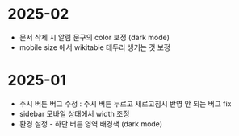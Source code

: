 # 2025-02
* 문서 삭제 시 알림 문구의 color 보정 (dark mode)
* mobile size 에서 wikitable 테두리 생기는 것 보정

# 2025-01
* 주시 버튼 버그 수정 : 주시 버튼 누르고 새로고침시 반영 안 되는 버그 fix
* sidebar 모바일 상태에서 width 조정
* 환경 설정 - 하단 버튼 영역 배경색 (dark mode)
